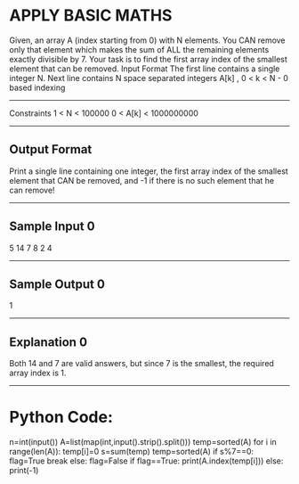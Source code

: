 # APPLY BASIC MATHS

Given, an array A (index starting from 0) with N elements. You CAN remove only that element which makes the sum of ALL the remaining elements exactly divisible by 7.
Your task is to find the first array index of the smallest element that can be removed.
Input Format
The first line contains a single integer N.
Next line contains N space separated integers A[k] , 0 < k < N - 0 based indexing
_________________________________________________________________________________
Constraints
1 < N < 100000
0 < A[k] < 1000000000
_________________________________________________________________________________
Output Format
---------------------------------------------------------------------------------
Print a single line containing one integer, the first array index of the smallest element that CAN be removed, and -1 if there is no such element that he can remove!
_________________________________________________________________________________
Sample Input 0
---------------------------------------------------------------------------------
5
14 7 8 2 4
_________________________________________________________________________________
Sample Output 0
---------------------------------------------------------------------------------
1
_________________________________________________________________________________
Explanation 0
---------------------------------------------------------------------------------
Both 14 and 7 are valid answers, but since 7 is the smallest, the required array index is 1.
_________________________________________________________________________________
Python Code:
=================================================================================
n=int(input())
A=list(map(int,input().strip().split()))
temp=sorted(A)
for i in range(len(A)):
    temp[i]=0
    s=sum(temp)
    temp=sorted(A)
    if s%7==0:
        flag=True
        break
    else:
        flag=False
if flag==True:
    print(A.index(temp[i]))
else:
    print(-1)
